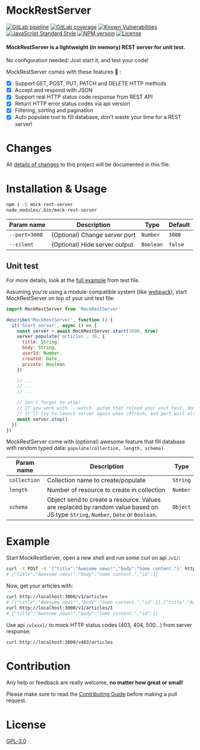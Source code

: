 # MockRestServer

[![GitLab pipeline](https://gitlab.com/GuilleW/mock-rest-server/badges/master/pipeline.svg)](https://gitlab.com/GuilleW/mock-rest-server/builds)
[![GitLab coverage](https://gitlab.com/GuilleW/mock-rest-server/badges/master/coverage.svg)](https://gitlab.com/GuilleW/mock-rest-server/builds)
[![Known Vulnerabilities](https://snyk.io/test/npm/mock-rest-server/badge.svg)](https://snyk.io/test/npm/mock-rest-server)
[![JavaScript Standard Style](https://img.shields.io/badge/code_style-standard-brightgreen.svg)](https://standardjs.com)
[![NPM version](https://img.shields.io/npm/v/mock-rest-server.svg)](https://www.npmjs.com/package/mock-rest-server)
[![License](https://img.shields.io/npm/l/mock-rest-server.svg)](https://gitlab.com/GuilleW/mock-rest-server/-/blob/master/LICENSE)

#### MockRestServer is a lightweight (in memory) REST server for unit test. 

No configuration needed: Just start it, and test your code!

MockRestServer comes with these features 🚀 :
- [x] Support GET, POST, PUT, PATCH and DELETE HTTP methods
- [x] Accept and respond with JSON
- [x] Support real HTTP status code response from REST API
- [x] Return HTTP error status codes via api version
- [x] Filtering, sorting and pagination
- [x] Auto populate tool to fill database, don't waste your time for a REST server!

# Changes

All [details of changes](https://gitlab.com/GuilleW/mock-rest-server/-/blob/master/CHANGELOG.md) to this project will be documented in this file.

# Installation & Usage

```sh
npm i -D mock-rest-server
node_modules/.bin/mock-rest-server
```

| Param name | Description | Type | Default |
| ----------- | ----------- | ---- | ------- |
| `--port=3000` | (Optional) Change server port | `Number` | `3000` |
| `--silent` | (Optional) Hide server output | `Boolean` | `false` |

## Unit test

For more details, look at the [full example](https://gitlab.com/GuilleW/mock-rest-server/-/blob/master/test/MockRestServer.spec.js) from test file.

Assuming you're using a module-compatible system (like [webpack](https://webpack.js.org/)),
start MockRestServer on top of your unit test file:

```js
import MockRestServer from 'MockRestServer'

describe('MockRestServer', function () {
  it('Start server', async () => {
    const server = await MockRestServer.start(3000, true)
    server.populate('articles', 30, {
      title: String,
      body: String,
      userId: Number,
      created: Date,
      private: Boolean
    })

    // ...
    // ...
    // ...

    // don't forget to stop!
    // If you work with `--watch` param that reload your unit test, don't forget to stop server at the end of your tests.
    // It'll try to launch server again when refresh, and port will already in use.
    await server.stop()
  })
})
```

MockRestServer come with (optional) awesome feature that fill database with random typed data: `populate(collection, length, schema)`

| Param name | Description | Type |
| ----------- | ----------- | ---- |
| `collection` | Collection name to create/populate | `String` |
| `length` | Number of resource to create in collection | `Number` |
| `schema` | Object send to create a resource. Values are replaced by random value based on JS type `String`, `Number`, `Date` or `Boolean`. | `Object` |

# Example

Start MockRestServer, open a new shell and run some curl on api `/v1/`:
```sh
curl -X POST -d '{"title":"Awesome news!","body":"Some content."}' http://localhost:3000/v1/articles
# {"title":"Awesome news!","body":"Some content.","id":1}
```

Now, get your articles with:
```sh
curl http://localhost:3000/v1/articles
# [{"title":"Awesome news!","body":"Some content.","id":1},{"title":"Awesome news!","body":"Some content.","id":2}]
curl http://localhost:3000/v1/articles/1
# {"title":"Awesome news!","body":"Some content.","id":1}
```

Use api `/v[xxx]/` to mock HTTP status codes (403, 404, 500...) from server response:
```sh
curl http://localhost:3000/v403/articles
```

# Contribution

Any help or feedback are really welcome, **no matter how great or small**!

Please make sure to read the [Contributing Guide](https://gitlab.com/GuilleW/mock-rest-server/-/blob/master/CONTRIBUTING.md) before making a pull request.

# License

[GPL-3.0](https://gitlab.com/GuilleW/mock-rest-server/-/blob/master/LICENSE)
